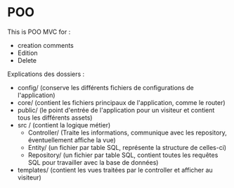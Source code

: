 # POO

This is POO MVC for :
- creation comments 
- Edition
- Delete

Explications des dossiers :

- config/ (conserve les différents fichiers de configurations de l'application)
- core/ (contient les fichiers principaux de l'application, comme le router)
- public/ (le point d'entrée de l'application pour un visiteur et contient tous les différents assets)
- src / (contient la logique métier)
    - Controller/ (Traite les informations, communique avec les repository, éventuellement affiche la vue)
    - Entity/ (un fichier par table SQL, représente la structure de celles-ci)
    - Repository/ (un fichier par table SQL, contient toutes les requêtes SQL pour travailler avec la base de données)
- templates/ (contient les vues traitées par le controller et afficher au visiteur)
